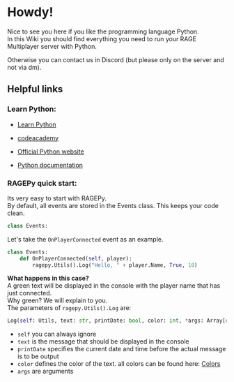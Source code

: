 
# Howdy!

Nice to see you here if you like the programming language Python.  
In this Wiki you should find everything you need to run your RAGE Multiplayer server with Python.

Otherwise you can contact us in Discord (but please only on the server and not via dm).


## Helpful links

### Learn Python:

* [Learn Python](https://www.learnpython.org/)
* [codeacademy](https://www.codecademy.com/learn/learn-python)
* [Official Python website](https://www.python.org/about/gettingstarted/)

* [Python documentation](https://docs.python.org/2.7/)

### RAGEPy quick start:

Its very easy to start with RAGEPy.  
By default, all events are stored in the Events class. This keeps your code clean.

```python
class Events:
```

Let's take the `OnPlayerConnected` event as an example.

```python
class Events:
	def OnPlayerConnected(self, player):
		ragepy.Utils().Log("Hello, " + player.Name, True, 10)
```
**What happens in this case?**  
A green text will be displayed in the console with the player name that has just connected.  
Why green? We will explain to you.  
The parameters of `ragepy.Utils().Log` are:
```python
Log(self: Utils, text: str, printDate: bool, color: int, *args: Array[object])
```
* `self` you can always ignore
* `text` is the message that should be displayed in the console
* `printDate` specifies the current date and time before the actual message is to be output
* `color` defines the color of the text. all colors can be found here:  [Colors](./colors)
* `args` are arguments
